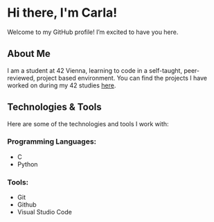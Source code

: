 # Hi there, I'm Carla!

Welcome to my GitHub profile! I’m excited to have you here.

## About Me

I am a student at 42 Vienna, learning to code in a self-taught, peer-reviewed, project based environment.
You can find the projects I have worked on during my 42 studies [here](https://github.com/cmoerl/42-Curriculum).

## Technologies & Tools

Here are some of the technologies and tools I work with:

### Programming Languages: 

- C
- Python

### Tools:

- Git
- Github
- Visual Studio Code

<!---
cmoerl/cmoerl is a ✨ special ✨ repository because its `README.md` (this file) appears on your GitHub profile.
You can click the Preview link to take a look at your changes.
--->

